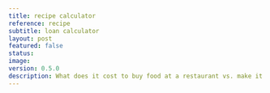 ```yaml
---
title: recipe calculator
reference: recipe
subtitle: loan calculator
layout: post
featured: false
status:
image: 
version: 0.5.0
description: What does it cost to buy food at a restaurant vs. make it at home?
---
```

